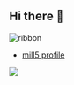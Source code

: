 ## Hi there 👋
![ribbon](C:\Users\sympa\Downloads.Banner-removebg-preview)


- [mill5 profile]([https://github.com/onealog](https://github.com/mill-5))

<a href="https://hits.seeyoufarm.com"><img src="https://hits.seeyoufarm.com/api/count/incr/badge.svg?url=https%3A%2F%2Fgithub.com%2F밀-5&카운트_bg=%0000000&제목_bg=%000000000&아이콘=github.svg&아이콘_색상=%FFFFFFF&제목=히트&에지_플랫=false"/></a>
